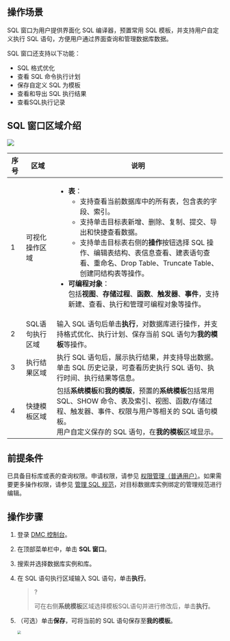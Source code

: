 ## 操作场景

SQL 窗口为用户提供界面化 SQL 编译器，预置常用 SQL 模板，并支持用户自定义执行 SQL 语句，方便用户通过界面查询和管理数据库数据。

SQL 窗口还支持以下功能：

- SQL 格式优化
- 查看 SQL 命令执行计划
- 保存自定义 SQL 为模板
- 查看和导出 SQL 执行结果
- 查看SQL执行记录

## SQL 窗口区域介绍

![](https://qcloudimg.tencent-cloud.cn/raw/2a678f4c7c7363b1e98417adbf1a6537.png)

| 序号 | 区域            | 说明                                                         |
| ---- | --------------- | ------------------------------------------------------------ |
| 1    | 可视化操作区域  | <ul><li>**表**：<ul><li>支持查看当前数据库中的所有表，包含表的字段、索引。<br/><li>支持单击目标表新增、删除、复制、提交、导出和快捷查看数据。<br/><li>支持单击目标表右侧的**操作**按钮选择 SQL 操作、编辑表结构、表信息查看、建表语句查看、重命名、Drop Table、Truncate Table、创建同结构表等操作。</ul><li>**可编程对象**：<br/>包括**视图**、**存储过程**、**函数**、**触发器**、**事件**，支持新建、查看、执行和管理可编程对象等操作。 |
| 2    | SQL语句执行区域 | 输入 SQL 语句后单击**执行**，对数据库进行操作，并支持格式优化、执行计划、保存当前 SQL 语句为**我的模板**等操作。 |
| 3    | 执行结果区域    | 执行 SQL 语句后，展示执行结果，并支持导出数据。<br>单击 SQL 历史记录，可查看历史执行 SQL 语句、执行时间、执行结果等信息。 |
| 4    | 快捷模板区域    | 包括**系统模板**和**我的模版**，预置的**系统模板**包括常用 SQL、SHOW 命令、表及索引、视图、函数/存储过程、触发器、事件、权限与用户等相关的 SQL 语句模板。<br/>用户自定义保存的 SQL 语句，在**我的模板**区域显示。 |

## 前提条件

已具备目标库或表的查询权限。申请权限，请参见 [权限管理（普通用户）](https://cloud.tencent.com/document/product/1222/70563)。如果需要更多操作权限，请参见 [管理 SQL 规范](https://cloud.tencent.com/document/product/1222/70561)，对目标数据库实例绑定的管理规范进行编辑。

## 操作步骤

1. 登录 [DMC 控制台](https://dms.cloud.tencent.com/v3/cooperations/#/)。

2. 在顶部菜单栏中，单击 **SQL 窗口**。

3. 搜索并选择数据库实例和库。

4. 在 SQL 语句执行区域输入 SQL 语句，单击**执行**。

   > ? 
   >
   > 可在右侧<b>系统模板</b>区域选择模板SQL语句并进行修改后，单击<b>执行</b>。

5. （可选）单击**保存**，可将当前的 SQL 语句保存至**我的模板**。

   <img src="https://qcloudimg.tencent-cloud.cn/raw/af72ab58db36e5174d6f6b781abdaae8.png" style="zoom: 50%;" />